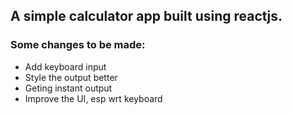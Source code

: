 ## A simple calculator app built using reactjs.
### Some changes to be made:
 - Add keyboard input
 - Style the output better
 - Geting instant output
 - Improve the UI, esp wrt keyboard
